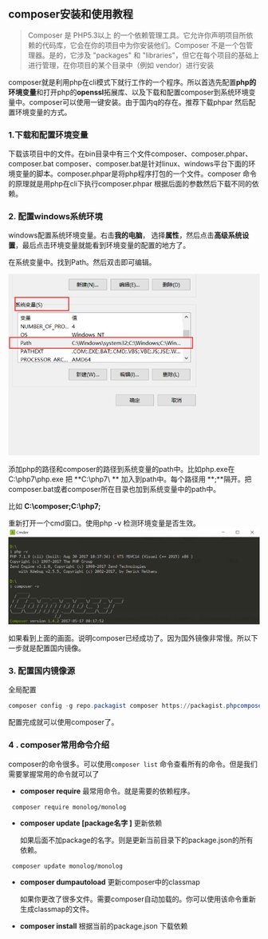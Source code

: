 ## composer安装和使用教程

> Composer 是 PHP5.3以上 的一个依赖管理工具。它允许你声明项目所依赖的代码库，它会在你的项目中为你安装他们。Composer 不是一个包管理器。是的，它涉及 "packages" 和 "libraries"，但它在每个项目的基础上进行管理，在你项目的某个目录中（例如 vendor）进行安装

composer就是利用php在cli模式下就行工作的一个程序。所以首选先配置**php的环境变量**和打开php的**openssl**拓展库、以及下载和配置composer到系统环境变量中。composer可以使用一键安装。由于国内q的存在。推荐下载phpar 然后配置环境变量的方式。

### 1.下载和配置环境变量
下载该项目中的文件。在bin目录中有三个文件composer、composer.phpar、composer.bat
composer、composer.bat是针对linux、windows平台下面的环境变量的脚本。composer.phpar是将php程序打包的一个文件。composer 命令的原理就是用php在cli下执行composer.phpar 根据后面的参数然后下载不同的依赖。

### 2. 配置windows系统环境

windows配置系统环境变量。右击**我的电脑**， 选择**属性**，然后点击**高级系统设置**，最后点击环境变量就能看到环境变量的配置的地方了。

在系统变量中。找到Path。然后双击即可编辑。

![pic](pic.png)

添加php的路径和composer的路径到系统变量的path中。比如php.exe在 C:\php7\php.exe 把 **C:\php7\ ** 加入到path中。每个路径用 **;**隔开。把composer.bat或者composer所在目录也加到系统变量中的path中。

比如 **C:\composer\;C:\php7\;**  

重新打开一个cmd窗口。使用php -v 检测环境变量是否生效。![php](composer.png)

如果看到上面的画面。说明composer已经成功了。因为国外镜像非常慢。所以下一步就是配置国内镜像。

### 3. 配置国内镜像源

全局配置

```powershell
composer config -g repo.packagist composer https://packagist.phpcomposer.com
```
配置完成就可以使用composer了。

### 4 . composer常用命令介绍

composer的命令很多。可以使用`composer list` 命令查看所有的命令。但是我们需要掌握常用的命令就可以了

- **composer require** 最常用命令。就是需要的依赖程序。

```
 composer require monolog/monolog
```

- **composer update  [package名字 ]** 更新依赖

  如果后面不加package的名字。则是更新当前目录下的package.json的所有依赖。

```
 composer update monolog/monolog
```

- **composer dumpautoload** 更新composer中的classmap 

  如果你更改了很多文件。需要composer自动加载的。你可以使用该命令重新生成classmap的文件。

- **composer install** 根据当前的package.json 下载依赖

